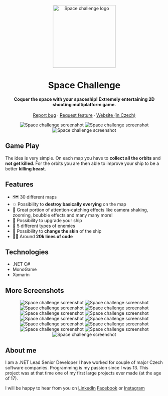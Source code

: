 <p align="center">
    <img src="https://raw.githubusercontent.com/SindelarPetr/Space-Challenge/gh-pages/Pictures/Icons/SCAppIcon.png" alt="Space challenge logo" width="200" height="200">
</p>

<h1 align="center">Space Challenge</h1>

<p align="center">
  <strong>Coquer the space with your spaceship! Extremely entertaining 2D shooting multiplatform game.</strong>
  <br>
  <br>
  <a href="https://github.com/SindelarPetr/Space-Challenge/issues/new?template=bug_report.md">Report bug</a>
  ·
  <a href="https://github.com/SindelarPetr/Space-Challenge/issues/new?template=feature_request.md">Request feature</a>
  ·
  <a href="http://sindelarpetr.github.io/Space-Challenge/">Website (in Czech)</a>
</p>

<p align="center">
  <img src="https://raw.githubusercontent.com/SindelarPetr/Space-Challenge/gh-pages/Pictures/SCScreenshots/Game/gameScreen3.png" alt="Space challenge screenshot">
  <img src="https://raw.githubusercontent.com/SindelarPetr/Space-Challenge/gh-pages/Pictures/SCScreenshots/Game/gameScreen8.png" alt="Space challenge screenshot">
  <img src="https://raw.githubusercontent.com/SindelarPetr/Space-Challenge/gh-pages/Pictures/SCScreenshots/Game/gameScreen5.png" alt="Space challenge screenshot">
</p>

## Game Play
The idea is very simple. On each map you have to **collect all the orbits** and **not get killed**. For the orbits you are then able to improve your ship to be a better **killing beast**.

## Features
* 🗺️ 30 different maps
* 💥 Possibility to **destroy basically everying** on the map
* 🦄 Great portion of attention-catching effects like camera shaking, zooming, boubble effects and many many more!
* 💸 Possibility to upgrade your ship
* 👿 5 different types of enemies
* 🚀 Possibility to **change the skin** of the ship
* 👨‍💻️ Around **20k lines of code**

## Technologies
* .NET C#
* MonoGame
* Xamarin

## More Screenshots
<p align="center">
  <img src="https://raw.githubusercontent.com/SindelarPetr/Space-Challenge/gh-pages/Pictures/SCScreenshots/Menu/SCMain.png" alt="Space challenge screenshot">
  <img src="https://raw.githubusercontent.com/SindelarPetr/Space-Challenge/gh-pages/Pictures/SCScreenshots/Game/gameScreen10.png" alt="Space challenge screenshot">
  <img src="https://raw.githubusercontent.com/SindelarPetr/Space-Challenge/gh-pages/Pictures/SCScreenshots/Game/gameScreen11.png" alt="Space challenge screenshot">
  <img src="https://raw.githubusercontent.com/SindelarPetr/Space-Challenge/gh-pages/Pictures/SCScreenshots/Game/gameScreen1.png" alt="Space challenge screenshot">
  <img src="https://raw.githubusercontent.com/SindelarPetr/Space-Challenge/gh-pages/Pictures/SCScreenshots/Game/gameScreen12.png" alt="Space challenge screenshot">
  <img src="https://raw.githubusercontent.com/SindelarPetr/Space-Challenge/gh-pages/Pictures/SCScreenshots/Game/gameScreen13.png" alt="Space challenge screenshot">
  <img src="https://raw.githubusercontent.com/SindelarPetr/Space-Challenge/gh-pages/Pictures/SCScreenshots/Game/gameScreen14.png" alt="Space challenge screenshot">
  <img src="https://raw.githubusercontent.com/SindelarPetr/Space-Challenge/gh-pages/Pictures/SCScreenshots/Game/gameScreen15.png" alt="Space challenge screenshot">
  <img src="https://raw.githubusercontent.com/SindelarPetr/Space-Challenge/gh-pages/Pictures/SCScreenshots/Game/gameScreen16.png" alt="Space challenge screenshot">
  <img src="https://raw.githubusercontent.com/SindelarPetr/Space-Challenge/gh-pages/Pictures/SCScreenshots/Game/gameScreen17.png" alt="Space challenge screenshot">
  <img src="https://raw.githubusercontent.com/SindelarPetr/Space-Challenge/gh-pages/Pictures/SCScreenshots/Game/gameScreen18.png" alt="Space challenge screenshot">
  <img src="https://raw.githubusercontent.com/SindelarPetr/Space-Challenge/gh-pages/Pictures/SCScreenshots/Game/gameScreen7.png" alt="Space challenge screenshot">
  <img src="https://raw.githubusercontent.com/SindelarPetr/Space-Challenge/gh-pages/Pictures/SCScreenshots/Game/gameScreen9.png" alt="Space challenge screenshot">
</p>

## About me
I am a .NET Lead Senior Developer I have worked for couple of major Czech software companies. Programming is my passion since I was 13. This project was at that time one of my first large projects ever made (at the age of 17).

I will be happy to hear from you on [LinkedIn](https://www.linkedin.com/in/petr-sindelar) [Facebook](https://www.facebook.com/petr.sindelar) or [Instagram](https://www.instagram.com/petr_sindelar_official/)

